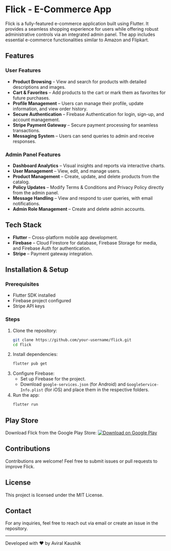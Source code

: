 # Flick - E-Commerce App

Flick is a fully-featured e-commerce application built using Flutter. It provides a seamless shopping experience for users while offering robust administrative controls via an integrated admin panel. The app includes essential e-commerce functionalities similar to Amazon and Flipkart.

## Features

### User Features
- **Product Browsing** – View and search for products with detailed descriptions and images.
- **Cart & Favorites** – Add products to the cart or mark them as favorites for future purchases.
- **Profile Management** – Users can manage their profile, update information, and view order history.
- **Secure Authentication** – Firebase Authentication for login, sign-up, and account management.
- **Stripe Payment Gateway** – Secure payment processing for seamless transactions.
- **Messaging System** – Users can send queries to admin and receive responses.

### Admin Panel Features
- **Dashboard Analytics** – Visual insights and reports via interactive charts.
- **User Management** – View, edit, and manage users.
- **Product Management** – Create, update, and delete products from the catalog.
- **Policy Updates** – Modify Terms & Conditions and Privacy Policy directly from the admin panel.
- **Message Handling** – View and respond to user queries, with email notifications.
- **Admin Role Management** – Create and delete admin accounts.

## Tech Stack
- **Flutter** – Cross-platform mobile app development.
- **Firebase** – Cloud Firestore for database, Firebase Storage for media, and Firebase Auth for authentication.
- **Stripe** – Payment gateway integration.

## Installation & Setup
### Prerequisites
- Flutter SDK installed
- Firebase project configured
- Stripe API keys

### Steps
1. Clone the repository:
   ```sh
   git clone https://github.com/your-username/flick.git
   cd flick
   ```
2. Install dependencies:
   ```sh
   flutter pub get
   ```
3. Configure Firebase:
   - Set up Firebase for the project.
   - Download `google-services.json` (for Android) and `GoogleService-Info.plist` (for iOS) and place them in the respective folders.
4. Run the app:
   ```sh
   flutter run
   ```

## Play Store
Download Flick from the Google Play Store:
[![Download on Google Play](https://play.google.com/intl/en_us/badges/images/generic/en_badge_web_generic.png)](https://play.google.com/store/apps/details?id=com.aviral.flick.flick)

## Contributions
Contributions are welcome! Feel free to submit issues or pull requests to improve Flick.

## License
This project is licensed under the MIT License.

## Contact
For any inquiries, feel free to reach out via email or create an issue in the repository.

---
Developed with ❤️ by Aviral Kaushik
